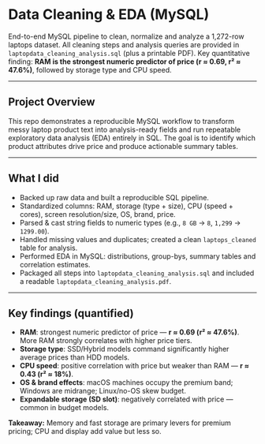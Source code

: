 # Data Cleaning & EDA (MySQL)

 
End-to-end MySQL pipeline to clean, normalize and analyze a 1,272-row laptops dataset. All cleaning steps and analysis queries are provided in `laptopdata_cleaning_analysis.sql` (plus a printable PDF). Key quantitative finding: **RAM is the strongest numeric predictor of price (r ≈ 0.69, r² ≈ 47.6%)**, followed by storage type and CPU speed.

---

##  Project Overview
This repo demonstrates a reproducible MySQL workflow to transform messy laptop product text into analysis-ready fields and run repeatable exploratory data analysis (EDA) entirely in SQL. The goal is to identify which product attributes drive price and produce actionable summary tables.

---

##  What I did
- Backed up raw data and built a reproducible SQL pipeline.  
- Standardized columns: RAM, storage (type + size), CPU (speed + cores), screen resolution/size, OS, brand, price.  
- Parsed & cast string fields to numeric types (e.g., `8 GB` → `8`, `1,299` → `1299.00`).  
- Handled missing values and duplicates; created a clean `laptops_cleaned` table for analysis.  
- Performed EDA in MySQL: distributions, group-bys, summary tables and correlation estimates.  
- Packaged all steps into `laptopdata_cleaning_analysis.sql` and included a readable `laptopdata_cleaning_analysis.pdf`.

---

##  Key findings (quantified)
- **RAM**: strongest numeric predictor of price — **r ≈ 0.69 (r² ≈ 47.6%)**. More RAM strongly correlates with higher price tiers.  
- **Storage type**: SSD/Hybrid models command significantly higher average prices than HDD models.  
- **CPU speed**: positive correlation with price but weaker than RAM — **r ≈ 0.43 (r² ≈ 18%)**.  
- **OS & brand effects**: macOS machines occupy the premium band; Windows are midrange; Linux/no-OS skew budget.  
- **Expandable storage (SD slot)**: negatively correlated with price — common in budget models.  

**Takeaway:** Memory and fast storage are primary levers for premium pricing; CPU and display add value but less so.

